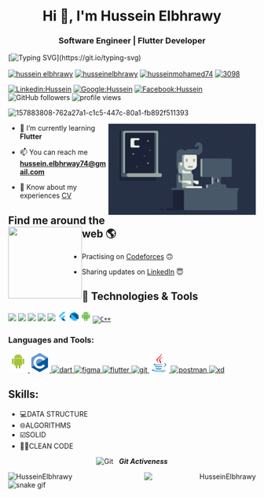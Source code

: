 

 <h1 align="center">Hi 👋, I'm Hussein Elbhrawy</h1>
<h3 align="center">Software Engineer | Flutter Developer</h3>

[![Typing SVG](https://readme-typing-svg.herokuapp.com?font=Architects+Daughter&color=E9CB45&size=30&lines=Software+Engineer;Flutter+Developer;Computer+Science;)](https://git.io/typing-svg)



<p align="left">
<a href="https://linkedin.com/in/hussein elbhrawy" target="blank"><img align="center" src="https://raw.githubusercontent.com/rahuldkjain/github-profile-readme-generator/master/src/images/icons/Social/linked-in-alt.svg" alt="hussein elbhrawy" height="30" width="40" /></a>
<a href="https://fb.com/husseinelbhrawy" target="blank"><img align="center" src="https://raw.githubusercontent.com/rahuldkjain/github-profile-readme-generator/master/src/images/icons/Social/facebook.svg" alt="husseinelbhrawy" height="30" width="40" /></a>
<a href="https://codeforces.com/profile/husseinmohamed74" target="blank"><img align="center" src="https://raw.githubusercontent.com/rahuldkjain/github-profile-readme-generator/master/src/images/icons/Social/codeforces.svg" alt="husseinmohamed74" height="30" width="40" /></a>
<a href="https://discord.gg/3098" target="blank"><img align="center" src="https://raw.githubusercontent.com/rahuldkjain/github-profile-readme-generator/master/src/images/icons/Social/discord.svg" alt="3098" height="30" width="40" /></a>
</p>

[![Linkedin:Hussein](https://img.shields.io/badge/-Hussein-blue?style=flat-square&logo=Linkedin&logoColor=white&link=https://www.linkedin.com/in/hussein-elbhrawy-0737631b1)](https://www.linkedin.com/in/hussein-elbhrawy-0737631b1)
[![Google:Hussein](https://img.shields.io/badge/-Hussein-red?style=flat-square&logo=google&logoColor=white&link=https://drive.google.com/file/d/1NLQ8YYtP5NVm3qsquyARL-uHLmV8ghFi/view?usp=sharing)](https://drive.google.com/file/d/1NLQ8YYtP5NVm3qsquyARL-uHLmV8ghFi/view?usp=sharing)
[![Facebook:Hussein](https://img.shields.io/badge/-Hussein-blue?style=flat-square&logo=facebook&logoColor=white&link=https://www.facebook.com/HusseinElbhrawy/)](https://www.facebook.com/HusseinElbhrawy/)
![GitHub followers](https://img.shields.io/github/followers/HusseinElbhrawy?label=Follow&style=social)
<img alt = "profile views" src="https://gpvc.arturio.dev/HusseinElbhrawy">  



![157883808-762a27a1-c1c5-447c-80a1-fb892f511393](https://user-images.githubusercontent.com/64389727/165417849-dc4db28e-827a-4071-afaf-c3614c1ffb49.png)





<img alt="Night Coding" src="https://raw.githubusercontent.com/AVS1508/AVS1508/master/assets/Night-Coding.gif" align="right"/>

- 🌱 I’m currently learning **Flutter**

- 📫 You can reach me **hussein.elbhrway74@gmail.com**

- 📄 Know about my experiences [CV](https://drive.google.com/file/d/1NLQ8YYtP5NVm3qsquyARL-uHLmV8ghFi/view)



## Find me around the web 🌎 <a href="https://www.linkedin.com/in/yassin-abdulmahdi/"><img align="left" width="150" height="146" src="https://github.com/M0nica/M0nica/blob/main/octomonica/m0nica-octocat-rotating.gif?raw=true"></a>
- Practising on <a href="https://codeforces.com/profile/HusseinMohamed74">Codeforces</a> 🙃
<!-- - - Practising on <a href="https://leetcode.com/Yassin52/">LeetcoCode</a> 🙃 -->
- Sharing updates on <a href="https://www.linkedin.com/in/hussein-elbhrawy-0737631b1/">LinkedIn</a> 😇



 


## 🔧 Technologies & Tools


![](https://img.shields.io/badge/Editor-VS_Code-informational?style=flat&logo=visual-studio-code&logoColor=white&color=6aa6f8)
![](https://img.shields.io/badge/Code-Dart-green)
![](https://img.shields.io/badge/Code-C%2B%2B-yellowgreen)
![](https://img.shields.io/badge/Code-Java-red)
![](https://img.shields.io/badge/Tools-Git-blue)
<code><img height="20" src="https://raw.githubusercontent.com/github/explore/80688e429a7d4ef2fca1e82350fe8e3517d3494d/topics/flutter/flutter.png"></code>
<code><img height="20" src="https://raw.githubusercontent.com/github/explore/80688e429a7d4ef2fca1e82350fe8e3517d3494d/topics/dart/dart.png"></code>
<code><img height="20" src="https://raw.githubusercontent.com/github/explore/80688e429a7d4ef2fca1e82350fe8e3517d3494d/topics/android/android.png"></code>
[<code ><img alt="C++" width="26px" src="https://raw.githubusercontent.com/SamirPaulb/assets/main/cpp.png" /></code>](#)

<h3 align="left">Languages and Tools:</h3>
<p align="left"> <a href="https://developer.android.com" target="_blank" rel="noreferrer"> <img src="https://raw.githubusercontent.com/devicons/devicon/master/icons/android/android-original-wordmark.svg" alt="android" width="40" height="40"/> </a> <a href="https://www.cprogramming.com/" target="_blank" rel="noreferrer"> <img src="https://raw.githubusercontent.com/devicons/devicon/master/icons/c/c-original.svg" alt="c" width="40" height="40"/> </a> <a href="https://dart.dev" target="_blank" rel="noreferrer"> <img src="https://www.vectorlogo.zone/logos/dartlang/dartlang-icon.svg" alt="dart" width="40" height="40"/> </a> <a href="https://www.figma.com/" target="_blank" rel="noreferrer"> <img src="https://www.vectorlogo.zone/logos/figma/figma-icon.svg" alt="figma" width="40" height="40"/> </a> <a href="https://flutter.dev" target="_blank" rel="noreferrer"> <img src="https://www.vectorlogo.zone/logos/flutterio/flutterio-icon.svg" alt="flutter" width="40" height="40"/> </a> <a href="https://git-scm.com/" target="_blank" rel="noreferrer"> <img src="https://www.vectorlogo.zone/logos/git-scm/git-scm-icon.svg" alt="git" width="40" height="40"/> </a> <a href="https://www.java.com" target="_blank" rel="noreferrer"> <img src="https://raw.githubusercontent.com/devicons/devicon/master/icons/java/java-original.svg" alt="java" width="40" height="40"/> </a> <a href="https://postman.com" target="_blank" rel="noreferrer"> <img src="https://www.vectorlogo.zone/logos/getpostman/getpostman-icon.svg" alt="postman" width="40" height="40"/> </a> <a href="https://www.adobe.com/products/xd.html" target="_blank" rel="noreferrer"> <img src="https://cdn.worldvectorlogo.com/logos/adobe-xd.svg" alt="xd" width="40" height="40"/> </a> </p>



## Skills: 

* 💻DATA STRUCTURE 
* 🌐ALGORITHMS
* ☑️SOLID
* 👨‍💻CLEAN CODE 



<p align="center"> 
  <img src="https://media.giphy.com/media/W5eoZHPpUx9sapR0eu/giphy.gif" width="30px" alt="Git"/>
  &nbsp;
  <i>
    <b>Git Activeness</b>
  </i>
</p>


<p align="left"><img width="45%" align="left" src="https://github-readme-stats.vercel.app/api?username=HusseinElbhrawy&show_icons=true&include_all_commits=true&theme=radical&hide_border=true" alt="HusseinElbhrawy" /></p>
<p align="right"><img width="45%" align="right" sy src="https://github-readme-stats.vercel.app/api/top-langs/?username=HusseinElbhrawy&layout=compact&theme=radical&hide_border=true" alt="HusseinElbhrawy" /></p>




<!--  دي صورة حلوة خد بالك -->
<!-- ![code](https://user-images.githubusercontent.com/64389727/165422375-7de2edf9-0b5c-4b13-b566-d0d745152308.gif) -->
 





<!-- # Watch my contributions get eaten by a snake 🐍 -->
![snake gif](https://github.com/tanyarajhans/Actions/blob/output/github-contribution-grid-snake.svg)


